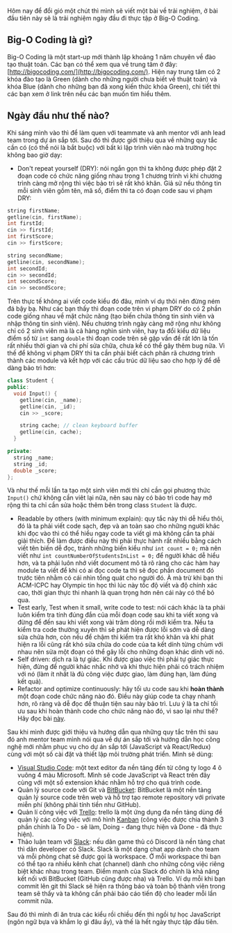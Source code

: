 Hôm nay để đổi gió một chút thì mình sẽ viết một bài về trải nghiệm, ở bài đầu tiên này sẽ là trải nghiệm ngày đầu đi thực tập ở Big-O Coding.

## Big-O Coding là gì?

Big-O Coding là một start-up mới thành lập khoảng 1 năm chuyên về đào tạo thuật toán. Các bạn có thể xem qua về trung tâm ở đây: [http://bigocoding.com/](http://bigocoding.com/). Hiện nay trung tâm có 2 khóa đào tạo là Green (dành cho những người chưa biết về thuật toán) và khóa Blue (dành cho những bạn đã xong kiến thức khóa Green), chi tiết thì các bạn xem ở link trên nếu các bạn muốn tìm hiểu thêm.

## Ngày đầu như thế nào?

Khi sáng mình vào thì để làm quen với teammate và anh mentor với anh lead team trong dự án sắp tới. Sau đó thì được giới thiệu qua về những quy tắc cần có (có thể nói là bắt buộc) với bất kì lập trình viên nào mà trường học không bao giờ dạy:

* Don't repeat yourself (DRY): nói ngắn gọn thì ta không được phép đặt 2 đoạn code có chức năng giống nhau trong 1 chương trình vì khi chương trình càng mở rộng thì việc bảo trì sẽ rất khó khăn. Giả sử nếu thông tin mỗi sinh viên gồm tên, mã số, điểm thì ta có đoạn code sau vi phạm DRY:

```cpp
string firstName;
getline(cin, firstName);
int firstId;
cin >> firstId;
int firstScore;
cin >> firstScore;

string secondName;
getline(cin, secondName);
int secondId;
cin >> secondId;
int secondScore;
cin >> secondScore;
```

  Trên thực tế không ai viết code kiểu đó đâu, mình ví dụ thôi nên đừng ném đá bậy bạ. Như các bạn thấy thì đoạn code trên vi phạm DRY do có 2 phần code giống nhau về mặt chức năng (tạo biến chứa thông tin sinh viên và nhập thông tin sinh viên). Nếu chương trình ngày càng mở rộng như không chỉ có 2 sinh viên mà là cả hàng nghìn sinh viên, hay ta đổi kiểu dữ liệu điểm số từ `int` sang `double` thì đoạn code trên sẽ gặp vấn đề rất lớn là tốn rất nhiều thời gian và chi phí sửa chữa, chưa kể có thể gây thêm bug nữa. Vì thế để không vi phạm DRY thì ta cần phải biết cách phân rã chương trình thành các module và kết hợp với các cấu trúc dữ liệu sao cho hợp lý để dễ dàng bảo trì hơn:

  ```cpp
  class Student {
  public:
    void Input() {
      getline(cin, _name);
      getline(cin, _id);
      cin >> _score;

      string cache; // clean keyboard buffer
      getline(cin, cache);
    }

  private:
    string _name;
    string _id;
    double _score;
  };
  ```
  
  Và như thế mỗi lần ta tạo một sinh viên mới thì chỉ cần gọi phương thức `Input()` chứ không cần viêt lại nữa, nên sau này có bảo trì code hay mở rộng thì ta chỉ cần sửa hoặc thêm bên trong class `Student` là được.
* Readable by others (with minimum explain): quy tắc này thì dễ hiểu thôi, đó là ta phải viết code sạch, đẹp và an toàn sao cho những người khác khi đọc vào thì có thể hiểu ngay code ta viết gì mà không cần ta phải giải thích. Để làm được điều này thì phải thực hành rất nhiều bằng cách viết tên biến dễ đọc, tránh những biến kiểu như `int count = 0;` mà nên viết như `int countNumberOfStudentsInList = 0;` để người khác dễ hiểu hơn, và ta phải luôn nhớ viết document mô tả rõ ràng cho các hàm hay module ta viết để khi có ai đọc code ta thì sẽ đọc phần document đó trước tiên nhằm có cái nhìn tổng quát cho người đó. À mà trừ khi bạn thi ACM-ICPC hay Olympic tin học thì lúc này tốc độ viết và độ chính xác cao, thời gian thực thi nhanh là quan trọng hơn nên cái này có thể bỏ qua.
* Test early, Test when it small, write code to test: nói cách khác là ta phải luôn kiểm tra tính đúng đắn của mỗi đoạn code sau khi ta viết xong và đừng để đến sau khi viết xong vài trăm dòng rồi mới kiểm tra. Nếu ta kiểm tra code thường xuyên thì sẽ phát hiện được lỗi sớm và dễ dàng sửa chửa hơn, còn nếu để chậm thì kiểm tra rất khó khăn và khi phát hiện ra lỗi cũng rất khó sửa chửa do code của ta kết dính từng chùm với nhau nên sửa một đoạn có thể gây lỗi cho những đoạn khác dính với nó.
* Self driven: dịch ra là tự giác. Khi được giao việc thì phải tự giác thực hiện, đừng để người khác nhắc nhở và khi thực hiện phải có trách nhiệm với nó (làm ít nhất là đủ công việc được giao, làm đúng hạn, làm đúng kết quả).
* Refactor and optimize continuously: hãy tối ưu code sau khi <b>hoàn thành</b> một đoạn code chức năng nào đó. Điều này giúp code ta chạy nhanh hơn, rõ ràng và dễ đọc để thuận tiện sau này bảo trì. Lưu ý là ta chỉ tối ưu sau khi hoàn thành code cho chức năng nào đó, vì sao lại như thế? Hãy đọc bài [này](https://toidicodedao.com/2016/09/27/optimize-code/).

Sau khi mình được giới thiệu và hướng dẫn qua những quy tắc trên thì sau đó anh mentor team mình nói qua về dự án sắp tới và hướng dẫn học công nghệ mới nhằm phục vụ cho dự án sắp tới (JavaScript và React/Redux) cùng với một số cài đặt và thiết lập môi trường phát triển. Mình sẽ dùng:

* [Visual Studio Code](https://code.visualstudio.com/): một text editor đa nền tảng đến từ công ty logo 4 ô vuông 4 màu Microsoft. Mình sẽ code JavaScript và React trên đây cùng với một số extension khác nhằm hỗ trợ cho quá trình code.
* Quản lý source code với Git và [BitBucket](https://bitbucket.org/): BitBucket là một nền tảng quản lý source code trên web và hỗ trợ tạo remote repository với private miễn phí (không phải tính tiền như GitHub).
* Quản lí công việc với [Trello](https://trello.com/): trello là một ứng dụng đa nền tảng dùng để quản lý các công việc với mô hình [Kanban](https://leankit.com/learn/kanban/kanban-board/) (công việc được chia thành 3 phần chính là To Do - sẽ làm, Doing - đang thực hiện và Done - đã thực hiện).
* Thảo luận team với [Slack](https://slack.com/): nếu dân game thủ có Discord là nền tảng chat thì dân developer có Slack. Slack là một dạng chat app dành cho team và mỗi phòng chat sẽ được gọi là workspace. Ở mỗi workspace thì bạn có thể tạo ra nhiều kênh chat (channel) dành cho những công việc riêng biệt khác nhau trong team. Điểm mạnh của Slack đó chính là khả năng kết nối với BitBucket (GitHub cũng được nha) và Trello. Ví dụ mỗi khi bạn commit lên git thì Slack sẽ hiện ra thông báo và toàn bộ thành viên trong team sẽ thấy và ta không cần phải báo cáo tiến độ cho leader mỗi lần commit nữa.

Sau đó thì mình đi ăn trưa các kiểu rồi chiều đến thì ngồi tự học JavaScript (ngôn ngữ bựa và khắm lọ gì đâu ấy), và thế là hết ngày thực tập đầu tiên.

<div id="fb-root"></div>
<script>(function(d, s, id) {
  var js, fjs = d.getElementsByTagName(s)[0];
  if (d.getElementById(id)) return;
  js = d.createElement(s); js.id = id;
  js.src = 'https://connect.facebook.net/vi_VN/sdk.js#xfbml=1&version=v3.0';
  fjs.parentNode.insertBefore(js, fjs);
}(document, 'script', 'facebook-jssdk'));</script>


<div class="fb-like" data-href="https://huaanhminh.github.io/2018/06/07/Tr%E1%BA%A3i-nghi%E1%BB%87m-ng%C3%A0y-%C4%91%E1%BA%A7u-th%E1%BB%B1c-t%E1%BA%ADp-%E1%BB%9F-Big-O-Coding.html" data-layout="standard" data-action="like" data-size="small" data-show-faces="true" data-share="true"></div>

<div class="fb-comments" data-href="https://huaanhminh.github.io/2018/06/07/Tr%E1%BA%A3i-nghi%E1%BB%87m-ng%C3%A0y-%C4%91%E1%BA%A7u-th%E1%BB%B1c-t%E1%BA%ADp-%E1%BB%9F-Big-O-Coding.html" data-numposts="5"></div>
